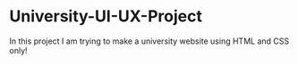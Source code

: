 # University-UI-UX-Project
In this project I am trying to make a university website using HTML and CSS only!
